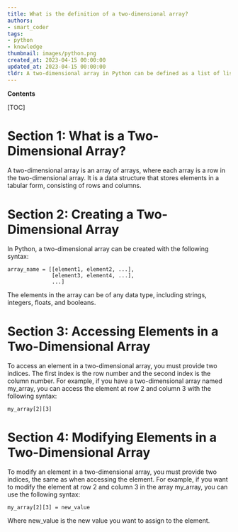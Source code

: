 ```yaml
---
title: What is the definition of a two-dimensional array?
authors:
- smart_coder
tags:
- python
- knowledge
thumbnail: images/python.png
created_at: 2023-04-15 00:00:00
updated_at: 2023-04-15 00:00:00
tldr: A two-dimensional array in Python can be defined as a list of lists.
---
```


**Contents**

[TOC]

# Section 1: What is a Two-Dimensional Array?
A two-dimensional array is an array of arrays, where each array is a row in the two-dimensional array. It is a data structure that stores elements in a tabular form, consisting of rows and columns. 

# Section 2: Creating a Two-Dimensional Array
In Python, a two-dimensional array can be created with the following syntax:

```
array_name = [[element1, element2, ...],
              [element3, element4, ...],
              ...]
```

The elements in the array can be of any data type, including strings, integers, floats, and booleans.

# Section 3: Accessing Elements in a Two-Dimensional Array
To access an element in a two-dimensional array, you must provide two indices. The first index is the row number and the second index is the column number. For example, if you have a two-dimensional array named my_array, you can access the element at row 2 and column 3 with the following syntax:

```
my_array[2][3]
```

# Section 4: Modifying Elements in a Two-Dimensional Array
To modify an element in a two-dimensional array, you must provide two indices, the same as when accessing the element. For example, if you want to modify the element at row 2 and column 3 in the array my_array, you can use the following syntax:

```
my_array[2][3] = new_value
```

Where new_value is the new value you want to assign to the element.
